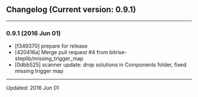 ## Changelog (Current version: 0.9.1)

-----------------

### 0.9.1 (2016 Jun 01)

* [f349370] prepare for release
* [420416a] Merge pull request #4 from bitrise-steplib/missing_trigger_map
* [0dbb525] scanner update: drop solutions in Components folder, fixed missing trigger map

-----------------

Updated: 2016 Jun 01